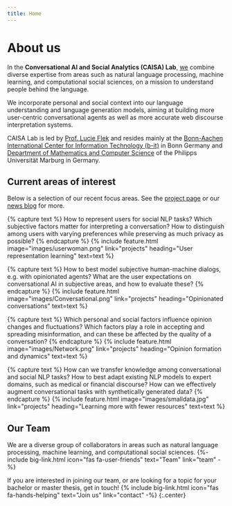```yaml
---
title: Home
---
```


# <i class="fas fa-flask"></i>About us

In the **Conversational AI and Social Analytics (CAISA) Lab**, [we](team) combine diverse expertise from 
areas such as natural language processing, machine learning, and computational social sciences, 
on a mission to understand people behind the language.  

We incorporate personal and social context 
into our language understanding and language generation models, aiming at building 
more user-centric conversational agents as well as more accurate web discourse interpretation systems.

CAISA Lab is led by [Prof. Lucie Flek](https://lucieflek.github.io/) and resides mainly at the [Bonn-Aachen International Center for Information Technology (b-it)](https://www.b-it-center.de) in Bonn Germany and [Department of Mathematics and Computer Science](https://www.uni-marburg.de/en/fb12) of the Philipps Universität Marburg in Germany.

<!-- section break -->

## Current areas of interest


Below is a selection of our recent focus areas. See the [project page](/projects) or our [news blog](/news) for more.


{% capture text %}
How to represent users for social NLP tasks? 
Which subjective factors matter for interpreting a conversation? How to distinguish among users with varying preferences while preserving as much privacy as possible?
{% endcapture %}
{%
  include feature.html
  image="images/userwoman.png"
  link="projects"
  heading="User representation learning"
  text=text
%}

{% capture text %}
How to best model subjective human-machine dialogs, e.g. with opinionated agents? 
What are the user expectations on conversational AI in subjective areas, and how to evaluate these?
{% endcapture %}
{%
  include feature.html
  image="images/Conversational.png"
  link="projects"
  heading="Opinionated conversations"
  text=text
%}

{% capture text %}
Which personal and social factors influence opinion changes and fluctuations? Which factors play a role in 
accepting and spreading misinformation, and can these be affected by the quality of a conversation?
{% endcapture %}
{%
  include feature.html
  image="images/Network.png"
  link="projects"
  heading="Opinion formation and dynamics"
  text=text
%}

{% capture text %}
How can we transfer knowledge among conversational and social NLP tasks? How to best adapt existing NLP models to expert domains, such as medical or financial discourse?
How can we effectively augment conversational tasks with synthetically generated data?
{% endcapture %}
{%
  include feature.html
  image="images/smalldata.jpg"
  link="projects"
  heading="Learning more with fewer resources"
  text=text
%}
<!-- section break -->




## Our Team

We are a diverse group of collaborators in areas such as natural language processing, machine learning, and computational social sciences.
{%- include big-link.html icon="fas fa-user-friends" text="Team" link="team" -%}


If you are interested in joining our team, or are looking for a topic for your bachelor or master thesis, get in touch!
{% include big-link.html icon="fas fa-hands-helping" text="Join us" link="contact" -%}
{:.center}


<!-- section break -->


